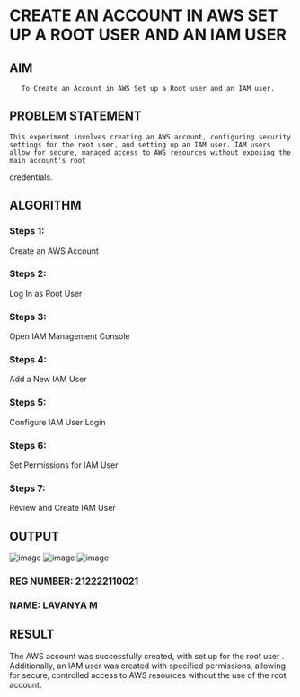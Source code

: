  # CREATE AN  ACCOUNT IN AWS SET UP A ROOT USER AND AN IAM USER 
  ## AIM
       To Create an Account in AWS Set up a Root user and an IAM user.
## PROBLEM STATEMENT
    This experiment involves creating an AWS account, configuring security settings for the root user, and setting up an IAM user. IAM users allow for secure, managed access to AWS resources without exposing the main account's root 
   credentials.



## ALGORITHM
 ### Steps 1:
 Create an AWS Account
 ### Steps 2:
 Log In as Root User
 ### Steps 3:
 Open IAM Management Console
 ### Steps 4:
 Add a New IAM User
 ### Steps 5:
 Configure IAM User Login
 ### Steps 6:
 Set Permissions for IAM User
 ### Steps 7:
 Review and Create IAM User


## OUTPUT
![image](https://github.com/user-attachments/assets/103a4ee7-bf5e-4f04-a5e5-1c20eaeb67f0)
![image](https://github.com/user-attachments/assets/420ddf1e-445b-4fe6-9836-d9072dc4c31f)
![image](https://github.com/user-attachments/assets/6576b2ae-28d9-4f7d-8407-e610fd261406)



### REG NUMBER: 212222110021
### NAME: LAVANYA M
 
## RESULT
The AWS account was successfully created, with set up for the root user . Additionally, an IAM user was created with specified permissions, allowing for secure, controlled access to AWS resources without the use of the root account.

 

  


